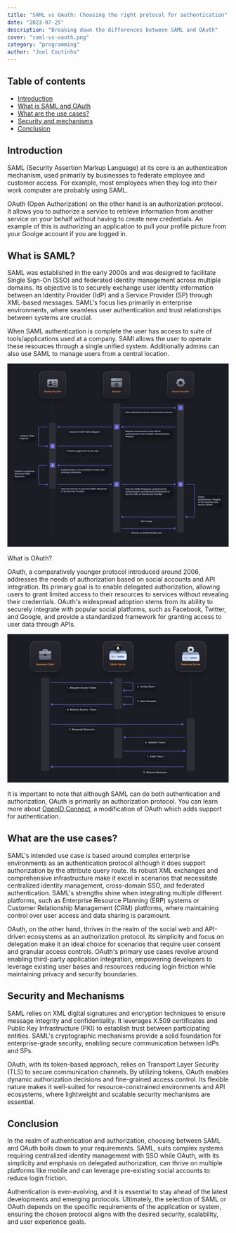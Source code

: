 ```yaml
---
title: "SAML vs OAuth: Choosing the right protocol for authentication"
date: "2023-07-25"
description: "Breaking down the differences between SAML and OAuth"
cover: "saml-vs-oauth.png"
category: "programming"
author: "Joel Coutinho"
---
```



## Table of contents

- [Introduction](#introduction)
- [What is SAML and OAuth](#what-is-saml-and-oauth)
- [What are the use cases?](#what-are-the-use-cases)
- [Security and mechanisms](#security-and-mechanisms)
- [Conclusion](#conclusion)

## Introduction

SAML (Security Assertion Markup Language) at its core is an authentication mechanism, used primarily by businesses to federate employee and customer access. For example, most employees when they log into their work computer are probably using SAML.

 OAuth (Open Authorization) on the other hand is an authorization protocol. It allows you to authorize a service to retrieve information from another service on your behalf without having to create new credentials. 
 An example of this is authorizing an application to pull your profile picture from your Goolge account if you are logged in.
 


## What is SAML?

SAML was established in the early 2000s and was designed to facilitate Single Sign-On (SSO) and federated identity management across multiple domains. Its objective is to securely exchange user identity information between an Identity Provider (IdP) and a Service Provider (SP) through XML-based messages. SAML's focus lies primarily in enterprise environments, where seamless user authentication and trust relationships between systems are crucial.

When SAML authentication is complete the user has access to suite of tools/applications used at a company. SAMl allows the user to operate these resources through a single unified system. Additionally admins can also use SAML to manage users from a central location.

![SAML flow](./saml-flow.png)

What is OAuth?

OAuth, a comparatively younger protocol introduced around 2006, addresses the needs of authorization based on social accounts and API integration. Its primary goal is to enable delegated authorization, allowing users to grant limited access to their resources to services without revealing their credentials. OAuth's widespread adoption stems from its ability to securely integrate with popular social platforms, such as Facebook, Twitter, and Google, and provide a standardized framework for granting access to user data through APIs.

![Oauth flow](./oauth-flow.png)

It is important to note that although SAML can do both authentication and authorization, OAuth is primarily an authorization protocol. You can learn more about [OpenID Connect](https://supertokens.com/blog/oauth-vs-oidc), a modification of OAuth which adds support for authentication. 

## What are the use cases?

SAML's intended use case is based around complex enterprise environments as an authentication protocol although it does support authorization by the attribute query route. Its robust XML exchanges and comprehensive infrastructure make it excel in scenarios that necessitate centralized identity management, cross-domain SSO, and federated authentication. SAML's strengths shine when integrating multiple different platforms, such as Enterprise Resource Planning (ERP) systems or Customer Relationship Management (CRM) platforms, where maintaining control over user access and data sharing is paramount.

OAuth, on the other hand, thrives in the realm of the social web and API-driven ecosystems as an authorization protocol. Its simplicity and focus on delegation make it an ideal choice for scenarios that require user consent and granular access controls. OAuth's primary use cases revolve around enabling third-party application integration, empowering developers to leverage existing user bases and resources reducing login friction while maintaining privacy and security boundaries.


## Security and Mechanisms

SAML relies on XML digital signatures and encryption techniques to ensure message integrity and confidentiality. It leverages X.509 certificates and Public Key Infrastructure (PKI) to establish trust between participating entities. SAML's cryptographic mechanisms provide a solid foundation for enterprise-grade security, enabling secure communication between IdPs and SPs.

OAuth, with its token-based approach, relies on Transport Layer Security (TLS) to secure communication channels. By utilizing tokens, OAuth enables dynamic authorization decisions and fine-grained access control. Its flexible nature makes it well-suited for resource-constrained environments and API ecosystems, where lightweight and scalable security mechanisms are essential.

## Conclusion

In the realm of authentication and authorization, choosing between SAML and OAuth boils down to your requirements. SAML, suits complex systems requiring centralized identity management with SSO while OAuth, with its simplicity and emphasis on delegated authorization, can thrive on multiple platforms like mobile and can leverage pre-existing social accounts to reduce login friction.

Authentication is ever-evolving, and it is essential to stay ahead of the latest developments and emerging protocols. Ultimately, the selection of SAML or OAuth depends on the specific requirements of the application or system, ensuring the chosen protocol aligns with the desired security, scalability, and user experience goals.


